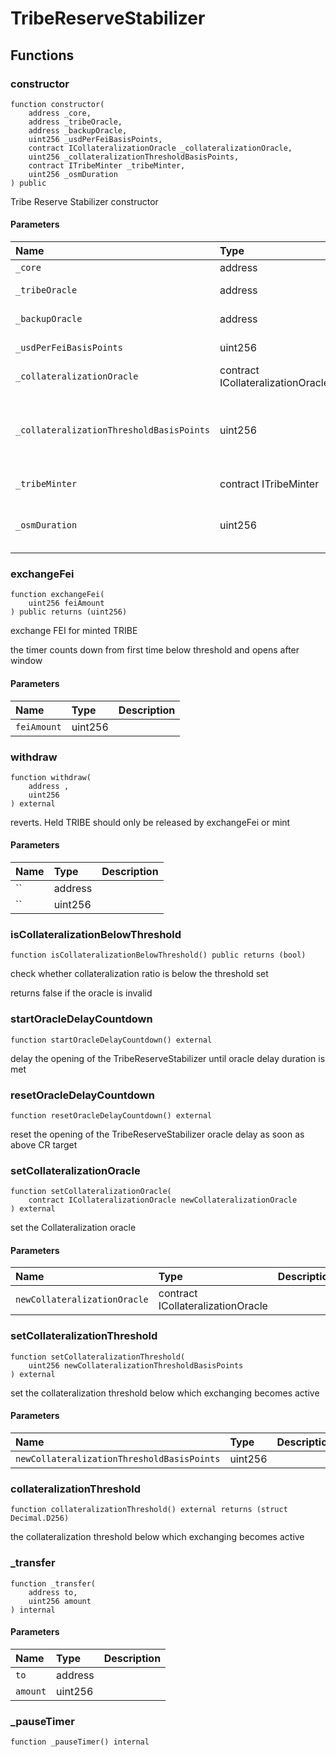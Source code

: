 # TribeReserveStabilizer

## Functions

### constructor

```solidity
function constructor(
    address _core,
    address _tribeOracle,
    address _backupOracle,
    uint256 _usdPerFeiBasisPoints,
    contract ICollateralizationOracle _collateralizationOracle,
    uint256 _collateralizationThresholdBasisPoints,
    contract ITribeMinter _tribeMinter,
    uint256 _osmDuration
) public
```

Tribe Reserve Stabilizer constructor

#### Parameters

| Name | Type | Description |
| :--- | :--- | :---------- |
| `_core` | address | Fei Core to reference |
| `_tribeOracle` | address | the TRIBE price oracle to reference |
| `_backupOracle` | address | the backup oracle to reference |
| `_usdPerFeiBasisPoints` | uint256 | the USD price per FEI to sell TRIBE at |
| `_collateralizationOracle` | contract ICollateralizationOracle | the collateralization oracle to reference |
| `_collateralizationThresholdBasisPoints` | uint256 | the collateralization ratio below which the stabilizer becomes active. Reported in basis points (1/10000) |
| `_tribeMinter` | contract ITribeMinter | the tribe minter contract |
| `_osmDuration` | uint256 | the amount of delay time before the TribeReserveStabilizer begins minting TRIBE |

### exchangeFei

```solidity
function exchangeFei(
    uint256 feiAmount
) public returns (uint256)
```

exchange FEI for minted TRIBE

the timer counts down from first time below threshold and opens after window

#### Parameters

| Name | Type | Description |
| :--- | :--- | :---------- |
| `feiAmount` | uint256 |  |

### withdraw

```solidity
function withdraw(
    address ,
    uint256 
) external
```

reverts. Held TRIBE should only be released by exchangeFei or mint

#### Parameters

| Name | Type | Description |
| :--- | :--- | :---------- |
| `` | address |  |
| `` | uint256 |  |

### isCollateralizationBelowThreshold

```solidity
function isCollateralizationBelowThreshold() public returns (bool)
```

check whether collateralization ratio is below the threshold set

returns false if the oracle is invalid

### startOracleDelayCountdown

```solidity
function startOracleDelayCountdown() external
```

delay the opening of the TribeReserveStabilizer until oracle delay duration is met

### resetOracleDelayCountdown

```solidity
function resetOracleDelayCountdown() external
```

reset the opening of the TribeReserveStabilizer oracle delay as soon as above CR target

### setCollateralizationOracle

```solidity
function setCollateralizationOracle(
    contract ICollateralizationOracle newCollateralizationOracle
) external
```

set the Collateralization oracle

#### Parameters

| Name | Type | Description |
| :--- | :--- | :---------- |
| `newCollateralizationOracle` | contract ICollateralizationOracle |  |

### setCollateralizationThreshold

```solidity
function setCollateralizationThreshold(
    uint256 newCollateralizationThresholdBasisPoints
) external
```

set the collateralization threshold below which exchanging becomes active

#### Parameters

| Name | Type | Description |
| :--- | :--- | :---------- |
| `newCollateralizationThresholdBasisPoints` | uint256 |  |

### collateralizationThreshold

```solidity
function collateralizationThreshold() external returns (struct Decimal.D256)
```

the collateralization threshold below which exchanging becomes active

### _transfer

```solidity
function _transfer(
    address to,
    uint256 amount
) internal
```

#### Parameters

| Name | Type | Description |
| :--- | :--- | :---------- |
| `to` | address |  |
| `amount` | uint256 |  |

### _pauseTimer

```solidity
function _pauseTimer() internal
```

